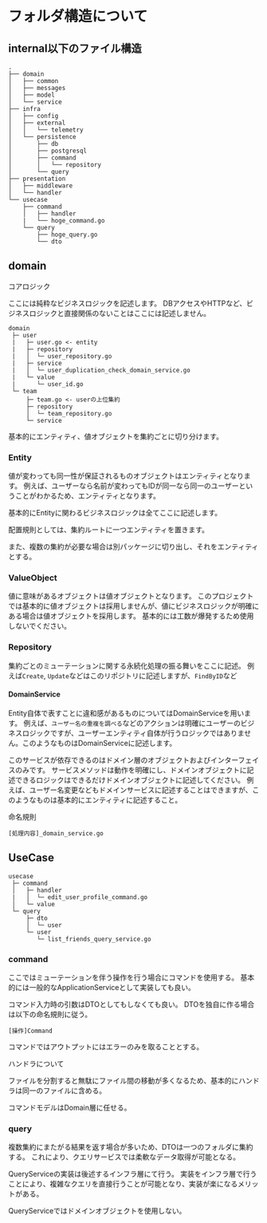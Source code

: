 # フォルダ構造について

## internal以下のファイル構造

```
.
├── domain
│   ├── common
│   ├── messages
│   ├── model
│   └── service
├── infra
│   ├── config
│   ├── external
│   │   └── telemetry
│   └── persistence
│       ├── db
│       ├── postgresql
│       ├── command
│       │   └── repository
│       └── query
├── presentation
│   ├── middleware
│   └── handler
└── usecase
    ├── command
    │   ├── handler
    |   └── hoge_command.go
    └── query
        ├── hoge_query.go
        └── dto
```

## domain

コアロジック

ここには純粋なビジネスロジックを記述します。
DBアクセスやHTTPなど、ビジネスロジックと直接関係のないことはここには記述しません。

```tree
domain
 ├─ user
 |   ├─ user.go <- entity
 |   ├─ repository
 |   │  └─ user_repository.go
 |   ├─ service
 |   │  └─ user_duplication_check_domain_service.go
 |   └─ value
 |      └─ user_id.go
 └─ team
     ├─ team.go <- userの上位集約
     ├─ repository
     │  └─ team_repository.go
     └─ service
```

基本的にエンティティ、値オブジェクトを集約ごとに切り分けます。

### Entity

値が変わっても同一性が保証されるものオブジェクトはエンティティとなります。
例えば、ユーザーなら名前が変わってもIDが同一なら同一のユーザーということがわかるため、エンティティとなります。

基本的にEntityに関わるビジネスロジックは全てここに記述します。

配置規則としては、集約ルートに一つエンティティを置きます。

また、複数の集約が必要な場合は別パッケージに切り出し、それをエンティティとする。

### ValueObject

値に意味があるオブジェクトは値オブジェクトとなります。
このプロジェクトでは基本的に値オブジェクトは採用しませんが、値にビジネスロジックが明確にある場合は値オブジェクトを採用します。
基本的には工数が爆発するため使用しないでください。

### Repository

集約ごとのミューテーションに関する永続化処理の振る舞いをここに記述。
例えば`Create`, `Update`などはこのリポジトリに記述しますが、`FindByID`など

#### DomainService

Entity自体で表すことに違和感があるものについてはDomainServiceを用います。
例えば、`ユーザー名の重複を調べる`などのアクションは明確にユーザーのビジネスロジックですが、ユーザーエンティティ自体が行うロジックではありません。このようなものはDomainServiceに記述します。

このサービスが依存できるのはドメイン層のオブジェクトおよびインターフェイスのみです。
サービスメソッドは動作を明確にし、ドメインオブジェクトに記述できるロジックはできるだけドメインオブジェクトに記述してください。
例えば、ユーザー名変更などもドメインサービスに記述することはできますが、このようなものは基本的にエンティティに記述すること。

命名規則

`[処理内容]_domain_service.go`

## UseCase

```tree
usecase
 ├─ command
 │   ├─ handler
 |   │  └─ edit_user_profile_command.go
 │   └─ value
 └─ query
     ├─ dto
     │  └─ user
     └─ user
        └─ list_friends_query_service.go
```

### command

ここではミューテーションを伴う操作を行う場合にコマンドを使用する。
基本的には一般的なApplicationServiceとして実装しても良い。

コマンド入力時の引数はDTOとしてもしなくても良い。
DTOを独自に作る場合は以下の命名規則に従う。

`[操作]Command`

コマンドではアウトプットにはエラーのみを取ることとする。

ハンドラについて

ファイルを分割すると無駄にファイル間の移動が多くなるため、基本的にハンドラは同一のファイルに含める。

コマンドモデルはDomain層に任せる。

### query

複数集約にまたがる結果を返す場合が多いため、DTOは一つのフォルダに集約する。
これにより、クエリサービスでは柔軟なデータ取得が可能となる。

QueryServiceの実装は後述するインフラ層にて行う。
実装をインフラ層で行うことにより、複雑なクエリを直接行うことが可能となり、実装が楽になるメリットがある。

QueryServiceではドメインオブジェクトを使用しない。
